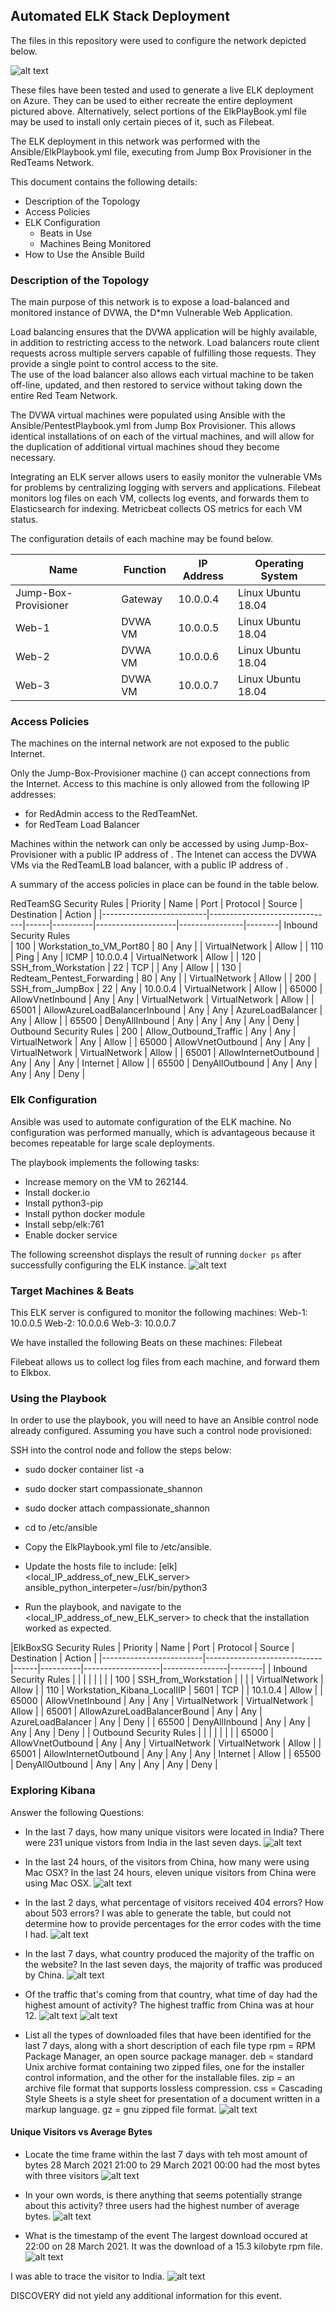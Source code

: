 ## Automated ELK Stack Deployment

The files in this repository were used to configure the network depicted below.

![alt text](diagrams/ElkStackDeployment.png "ELK Stack Deployment")

These files have been tested and used to generate a live ELK deployment on Azure. They can be used to either recreate the entire deployment pictured above. Alternatively, select portions of the ElkPlayBook.yml file may be used to install only certain pieces of it, such as Filebeat.

The ELK deployment in this network was performed with the Ansible/ElkPlaybook.yml file, executing from Jump Box Provisioner in the RedTeams Network.

This document contains the following details:
- Description of the Topology
- Access Policies
- ELK Configuration
  - Beats in Use
  - Machines Being Monitored
- How to Use the Ansible Build


### Description of the Topology

The main purpose of this network is to expose a load-balanced and monitored instance of DVWA, the D*mn Vulnerable Web Application.

Load balancing ensures that the DVWA application will be highly available, in addition to restricting access to the network.
Load balancers route client requests across multiple servers capable of fulfilling those requests.  They provide a single point to control access to the site.  
The use of the load balancer also allows each virtual  machine to be taken off-line, updated, and then restored to service without taking down the entire Red Team Network.

The DVWA virtual machines were populated using Ansible with the Ansible/PentestPlaybook.yml from Jump Box Provisioner.  This allows identical installations of on each of the virtual machines, and 
will allow for the duplication of additional virtual machines shoud they become necessary.

Integrating an ELK server allows users to easily monitor the vulnerable VMs for problems by centralizing logging with servers and applications.
Filebeat monitors log files on each VM, collects log events, and forwards them to Elasticsearch for indexing.
Metricbeat collects OS metrics for each VM status.

The configuration details of each machine may be found below.

| Name                 | Function | IP Address | Operating System   |
|----------------------|----------|------------|--------------------|
| Jump-Box-Provisioner | Gateway  | 10.0.0.4   | Linux Ubuntu 18.04 |
| Web-1                | DVWA VM  | 10.0.0.5   | Linux Ubuntu 18.04 |
| Web-2                | DVWA VM  | 10.0.0.6   | Linux Ubuntu 18.04 |
| Web-3                | DVWA VM  | 10.0.0.7   | Linux Ubuntu 18.04 |
### Access Policies

The machines on the internal network are not exposed to the public Internet. 

Only the Jump-Box-Provisioner machine (<JumpBoxProvisionerIpAddress>) can accept connections from the Internet. Access to this machine is only allowed from the following IP addresses:
- <myIpAddress> for RedAdmin access to the RedTeamNet.
- <RedTeamLoadBalancerIpAddr> for RedTeam Load Balancer

Machines within the network can only be accessed by using Jump-Box-Provisioner with a public IP address of <JumpBoxProvisionerOpAddress>.
The Intenet can access the DVWA VMs via the RedTeamLB load balancer, with a public IP address of <RedTeamLoadBalancerIpAddr>.

A summary of the access policies in place can be found in the table below.

RedTeamSG Security Rules
| Priority                 | Name                          | Port | Protocol | Source             | Destination    | Action |
|--------------------------|-------------------------------|------|----------|--------------------|----------------|--------|
Inbound  Security Rules  
| 100                      | Workstation_to_VM_Port80      | 80   | Any      | <myIpAddress>      | VirtualNetwork | Allow  |
| 110                      | Ping                          | Any  | ICMP     | 10.0.0.4           | VirtualNetwork | Allow  |
| 120                      | SSH_from_Workstation          | 22   | TCP      | <myIpAddress>      | Any            | Allow  |
| 130                      | Redteam_Pentest_Forwarding    | 80   | Any      | <redTeamIpAddress> | VirtualNetwork | Allow  |
| 200                      | SSH_from_JumpBox              | 22   | Any      | 10.0.0.4           | VirtualNetwork | Allow  |
| 65000                    | AllowVnetInbound              | Any  | Any      | VirtualNetwork     | VirtualNetwork | Allow  |
| 65001                    | AllowAzureLoadBalancerInbound | Any  | Any      | AzureLoadBalancer  | Any            | Allow  |
| 65500                    | DenyAllInbound                | Any  | Any      | Any                | Any            | Deny   |
Outbound  Security Rules 
| 200                      | Allow_Outbound_Traffic        | Any  | Any      | VirtualNetwork     | Any            | Allow  |
| 65000                    | AllowVnetOutbound             | Any  | Any      | VirtualNetwork     | VirtualNetwork | Allow  |
| 65001                    | AllowInternetOutbound         | Any  | Any      | Any                | Internet       | Allow  |
| 65500                    | DenyAllOutbound               | Any  | Any      | Any                | Any            | Deny   |
### Elk Configuration

Ansible was used to automate configuration of the ELK machine. No configuration was performed manually, which is advantageous because it becomes repeatable for large scale deployments.

The playbook implements the following tasks:
- Increase memory on the VM to 262144.
- Install docker.io
- Install python3-pip
- Install python docker module
- Install sebp/elk:761
- Enable docker service

The following screenshot displays the result of running `docker ps` after successfully configuring the ELK instance.
![alt text](images/psShowingElkOnElkbox.PNG)

### Target Machines & Beats
This ELK server is configured to monitor the following machines:
Web-1: 10.0.0.5
Web-2: 10.0.0.6
Web-3: 10.0.0.7

We have installed the following Beats on these machines:
Filebeat

Filebeat allows us to collect log files from each machine, and forward them to Elkbox.

### Using the Playbook
In order to use the playbook, you will need to have an Ansible control node already configured. Assuming you have such a control node provisioned: 

SSH into the control node and follow the steps below:
- sudo docker container list -a
- sudo docker start compassionate_shannon
- sudo docker attach compassionate_shannon
- cd to /etc/ansible
- Copy the ElkPlaybook.yml file to /etc/ansible.
- Update the hosts file to include:
[elk]
<local_IP_address_of_new_ELK_server> ansible_python_interpeter=/usr/bin/python3

- Run the playbook, and navigate to the <local_IP_address_of_new_ELK_server> to check that the installation worked as expected.

|ElkBoxSG Security Rules
| Priority                | Name                        | Port | Protocol | Source            | Destination    | Action |
|-------------------------|-----------------------------|------|----------|-------------------|----------------|--------|
| Inbound Security Rules  |                             |      |          |                   |                |        |
| 100                     | SSH_from_Workstation        |      |          | <myIpAddress>     | VirtualNetwork | Allow  |
| 110                     | Workstation_Kibana_LocalIIP | 5601 | TCP      | <myIpAddress>     | 10.1.0.4       | Allow  |
| 65000                   | AllowVnetInbound            | Any  | Any      | VirtualNetwork    | VirtualNetwork | Allow  |
| 65001                   | AllowAzureLoadBalancerBound | Any  | Any      | AzureLoadBalancer | Any            | Deny   |
| 65500                   | DenyAllInbound              | Any  | Any      | Any               | Any            | Deny   |
| Outbound Security Rules |                             |      |          |                   |                |        |
| 65000                   | AllowVnetOutbound           | Any  | Any      | VirtualNetwork    | VirtualNetwork | Allow  |
| 65001                   | AllowInternetOutbound       | Any  | Any      | Any               | Internet       | Allow  |
| 65500                   | DenyAllOutbound             | Any  | Any      | Any               | Any            | Deny   |
### Exploring Kibana
Answer the following Questions:

- In the last 7 days, how many unique visitors were located in India?
There were 231 unique vistors from India in the last seven days.
![alt text](images/IndiaWebVisitors.png "Unique visitors from India in the last seven days.")


- In the last 24 hours, of the visitors from China, how many were using Mac OSX?
In the last 24 hours, eleven unique visitors from China were using Mac OSX.
![alt text](images/China24hOsx.PNG "Unique users of Mac OSX from China in the last twenty-four hours.")


- In the last 2 days, what percentage of visitors received 404 errors? How about 503 errors?
I was able to generate the table, but could not determine how to provide percentages for the error codes with the time I had.
![alt text](images/ResponseCode2Days.PNG "Repsponse codes for the last two days.")

- In the last 7 days, what country produced the majority of the traffic on the website?
In the last seven days, the majority of traffic was produced by China.
![alt text](images/TrafficLast7Days.PNG "Web traffic for last seven days showing majority is produced from China.")

- Of the traffic that's coming from that country, what time of day had the highest amount of activity?
The highest traffic from China was at hour 12.
![alt text](images/TrafficHeatmapByCountry.PNG "Heatmap by country.")
![alt text](images/TrafficHeatmapMaxVisits.PNG "Heatmap by country with drill down.")


- List all the types of downloaded files that have been identified for the last 7 days, along with a short description of each file type
rpm = RPM Package Manager, an open source package manager.
deb = standard Unix archive format containing two zipped files, one for the installer control information, and the other for the installable files.
zip = an archive file format that supports lossless compression.
css = Cascading Style Sheets is a style sheet for presentation of a document written in a markup language.
gz = gnu zipped file format.
![alt text](images/FileTypes7Days.PNG "File types for the last seven days.")


#### Unique Visitors vs Average Bytes
- Locate the time frame within the last 7 days with teh most amount of bytes
28 March 2021 21:00 to 29 March 2021 00:00 had the most bytes with three visitors
![alt text](images/EventAvgBytes.PNG "Unique Visitors vs Average Bytes.")

- In your own words, is there anything that seems potentially strange about this activity?
three users had the highest number of average bytes.
![alt text](images/EventZoom.PNG "Focus on 28 March 2021 21:00")

- What is the timestamp of the event
The largest download occured at 22:00 on 28 March 2021.  It was the download of a 15.3 kilobyte rpm file.
![alt text](images/EventZoomFirst.PNG "Focus on first event.")

I was able to trace the visitor to India.
![alt text](images/EventSourceIndia.PNG "India!")

DISCOVERY did not yield any additional information for this event.